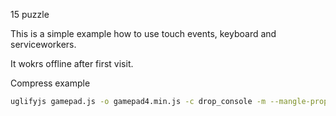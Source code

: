 15 puzzle

This is a simple example how to use touch events,
keyboard and serviceworkers.

It wokrs offline after first visit. 

Compress example 
```bash
uglifyjs gamepad.js -o gamepad4.min.js -c drop_console -m --mangle-props
```

